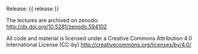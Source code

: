 Release: {{ release }}

The lectures are archived on zenodo: <http://dx.doi.org/10.5281/zenodo.594102>

All code and material is licensed under a
Creative Commons Attribution 4.0 International License (CC-by)
<http://creativecommons.org/licenses/by/4.0/>
